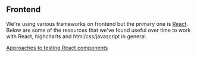 ## Frontend

We're using various frameworks on frontend but the primary one is [React](https://facebook.github.io/react/). Below are some of the resources that we've found useful over time to work with React, highcharts and html/css/javascript in general.


[Approaches to testing React components](http://reactkungfu.com/2015/07/approaches-to-testing-react-components-an-overview/)  
